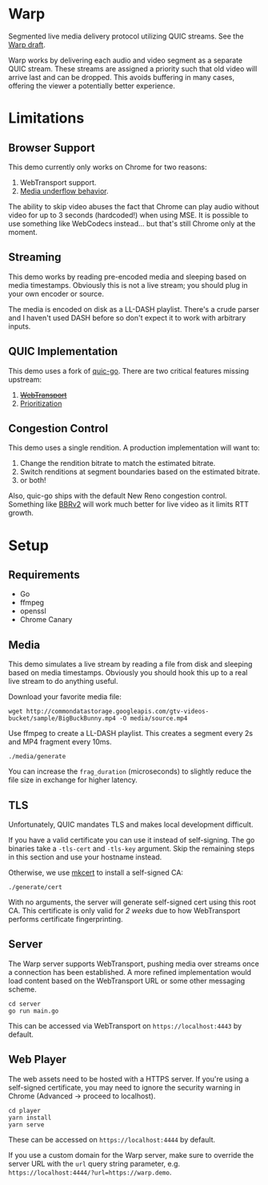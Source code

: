 # Warp
Segmented live media delivery protocol utilizing QUIC streams. See the [Warp draft](https://datatracker.ietf.org/doc/draft-lcurley-warp/).

Warp works by delivering each audio and video segment as a separate QUIC stream. These streams are assigned a priority such that old video will arrive last and can be dropped. This avoids buffering in many cases, offering the viewer a potentially better experience.

# Limitations
## Browser Support
This demo currently only works on Chrome for two reasons:

1. WebTransport support.
2. [Media underflow behavior](https://github.com/whatwg/html/issues/6359).

The ability to skip video abuses the fact that Chrome can play audio without video for up to 3 seconds (hardcoded!) when using MSE. It is possible to use something like WebCodecs instead... but that's still Chrome only at the moment.

## Streaming
This demo works by reading pre-encoded media and sleeping based on media timestamps. Obviously this is not a live stream; you should plug in your own encoder or source.

The media is encoded on disk as a LL-DASH playlist. There's a crude parser and I haven't used DASH before so don't expect it to work with arbitrary inputs.

## QUIC Implementation
This demo uses a fork of [quic-go](https://github.com/lucas-clemente/quic-go). There are two critical features missing upstream:

1. ~~[WebTransport](https://github.com/lucas-clemente/quic-go/issues/3191)~~
2. [Prioritization](https://github.com/lucas-clemente/quic-go/pull/3442)

## Congestion Control
This demo uses a single rendition. A production implementation will want to:

1. Change the rendition bitrate to match the estimated bitrate.
2. Switch renditions at segment boundaries based on the estimated bitrate.
3. or both!

Also, quic-go ships with the default New Reno congestion control. Something like [BBRv2](https://github.com/lucas-clemente/quic-go/issues/341) will work much better for live video as it limits RTT growth.


# Setup
## Requirements
* Go
* ffmpeg
* openssl
* Chrome Canary

## Media
This demo simulates a live stream by reading a file from disk and sleeping based on media timestamps. Obviously you should hook this up to a real live stream to do anything useful.

Download your favorite media file:
```
wget http://commondatastorage.googleapis.com/gtv-videos-bucket/sample/BigBuckBunny.mp4 -O media/source.mp4
```

Use ffmpeg to create a LL-DASH playlist. This creates a segment every 2s and MP4 fragment every 10ms.
```
./media/generate
```

You can increase the `frag_duration` (microseconds) to slightly reduce the file size in exchange for higher latency.

## TLS
Unfortunately, QUIC mandates TLS and makes local development difficult.

If you have a valid certificate you can use it instead of self-signing. The go binaries take a `-tls-cert` and `-tls-key` argument. Skip the remaining steps in this section and use your hostname instead.

Otherwise, we use [mkcert](https://github.com/FiloSottile/mkcert) to install a self-signed CA:
```
./generate/cert
```

With no arguments, the server will generate self-signed cert using this root CA. This certificate is only valid for *2 weeks* due to how WebTransport performs certificate fingerprinting.

## Server
The Warp server supports WebTransport, pushing media over streams once a connection has been established. A more refined implementation would load content based on the WebTransport URL or some other messaging scheme.

```
cd server
go run main.go
```

This can be accessed via WebTransport on `https://localhost:4443` by default.

## Web Player
The web assets need to be hosted with a HTTPS server. If you're using a self-signed certificate, you may need to ignore the security warning in Chrome (Advanced -> proceed to localhost).

```
cd player
yarn install
yarn serve
```

These can be accessed on `https://localhost:4444` by default.

If you use a custom domain for the Warp server, make sure to override the server URL with the `url` query string parameter, e.g. `https://localhost:4444/?url=https://warp.demo`.
